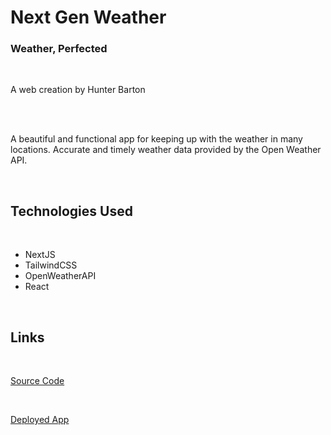 # Next Gen Weather

### Weather, Perfected

<br />

A web creation by Hunter Barton

<br /><br />

A beautiful and functional app for keeping up with the weather in many locations. Accurate and timely weather data provided by the Open Weather API.

<br />

## Technologies Used

<br />

- NextJS
- TailwindCSS
- OpenWeatherAPI
- React

<br />

## Links

<br />

[Source Code](https://github.com/mythosmystery/next-gen-weather)

<br />

[Deployed App](https://weather.mythosmystery.dev)
